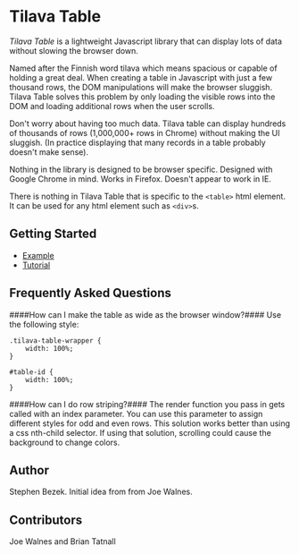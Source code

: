 Tilava Table
=============

*Tilava Table* is a lightweight Javascript library that can display lots of
data without slowing the browser down.

Named after the Finnish word tilava which means spacious or capable of holding
a great deal.  When creating a table in Javascript with just a few thousand
rows, the DOM manipulations will make the browser sluggish.  Tilava Table
solves this problem by only loading the visible rows into the DOM and loading
additional rows when the user scrolls.

Don't worry about having too much data.  Tilava table can display hundreds of
thousands of rows (1,000,000+ rows in Chrome) without making the UI sluggish.
(In practice displaying that many records in a table probably doesn't make
sense).

Nothing in the library is designed to be browser specific.
Designed with Google Chrome in mind.  Works in Firefox.  Doesn't appear to work
in IE.

There is nothing in Tilava Table that is specific to the `<table>` html
element.  It can be used for any html element such as `<div>`s.

Getting Started
---------------

* [Example](http://stephenbez.github.com/tilava-table/example.html)
* [Tutorial](http://stephenbez.github.com/tilava-table/tutorial.html)

Frequently Asked Questions
--------------------------

####How can I make the table as wide as the browser window?####
Use the following style:

    .tilava-table-wrapper {
        width: 100%;
    }

    #table-id {
        width: 100%;
    }

####How can I do row striping?####
The render function you pass in gets called with an index parameter.  You can
use this parameter to assign different styles for odd and even rows.  This
solution works better than using a css nth-child selector.  If using that
solution, scrolling could cause the background to change colors.

Author
------
Stephen Bezek.  Initial idea from from Joe Walnes.

Contributors
------------
Joe Walnes and Brian Tatnall
